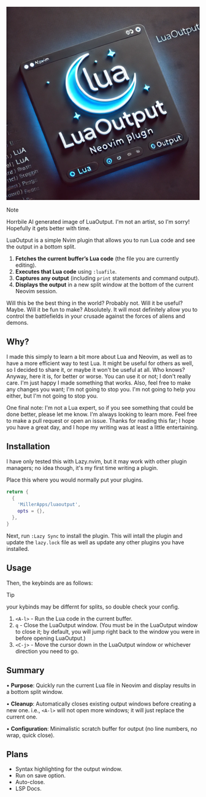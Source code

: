 ![LuaOutput](luaoutput.png)

> [!Note]
> Horrbile AI generated image of LuaOutput. I'm not an artist, so I'm sorry! Hopefully it gets better with time.
>

LuaOutput is a simple Nvim plugin that allows you to run Lua code and see the output in a bottom split.

1. **Fetches the current buffer’s Lua code** (the file you are currently editing).
2. **Executes that Lua code** using `:luafile`.
3. **Captures any output** (including `print` statements and command output).
4. **Displays the output** in a new split window at the bottom of the current Neovim session.

Will this be the best thing in the world? Probably not. Will it be useful? Maybe. Will it be fun to make? Absolutely. It will most definitely allow you to control the battlefields in your crusade against the forces of aliens and demons.

## Why?
I made this simply to learn a bit more about Lua and Neovim, as well as to have a more efficient way to test Lua. It might be useful for others as well, so I decided to share it, or maybe it won't be useful at all. Who knows? Anyway, here it is, for better or worse. You can use it or not; I don't really care. I'm just happy I made something that works. Also, feel free to make any changes you want; I'm not going to stop you. I'm not going to help you either, but I'm not going to stop you.

One final note: I'm not a Lua expert, so if you see something that could be done better, please let me know. I'm always looking to learn more. Feel free to make a pull request or open an issue. Thanks for reading this far; I hope you have a great day, and I hope my writing was at least a little entertaining.

## Installation
I have only tested this with Lazy.nvim, but it may work with other plugin managers; no idea though, it's my first time writing a plugin.

Place this where you would normally put your plugins.
```lua
return {
  {
    'MillerApps/luaoutput',
    opts = {},
  },
}
```
Next, run `:Lazy Sync` to install the plugin.
This will intall the plugin and update the `lazy.lock` file as well as update any other plugins you have installed.

## Usage
Then, the keybinds are as follows:
> [!TIP]
> your kybinds may be differnt for splits, so double check your config.

1. `<A-l>` - Run the Lua code in the current buffer.
2. `q` - Close the LuaOutput window. (You must be in the LuaOutput window to close it; by default, you will jump right back to the window you were in before opening LuaOutput.)
3. `<C-j>` - Move the cursor down in the LuaOutput window or whichever direction you need to go.

## Summary
• **Purpose**: Quickly run the current Lua file in Neovim and display results in a bottom split window.

• **Cleanup**: Automatically closes existing output windows before creating a new one. i.e., `<A-l>` will not open more windows; it will just replace the current one.

• **Configuration**: Minimalistic scratch buffer for output (no line numbers, no wrap, quick close).

## Plans
-  Syntax highlighting for the output window.
-  Run on save option.
-  Auto-close.
-  LSP Docs.
